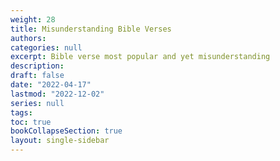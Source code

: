 ```yaml
---
weight: 28
title: Misunderstanding Bible Verses
authors:
categories: null
excerpt: Bible verse most popular and yet misunderstanding
description: 
draft: false
date: "2022-04-17"
lastmod: "2022-12-02"
series: null
tags:
toc: true
bookCollapseSection: true
layout: single-sidebar
---
```






